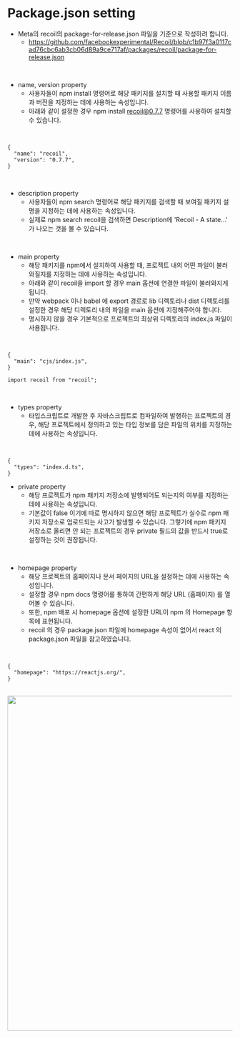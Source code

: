 # Package.json setting

- Meta의 recoil의 package-for-release.json 파일을 기준으로 작성하려 합니다.
  - https://github.com/facebookexperimental/Recoil/blob/c1b97f3a0117cad76cbc6ab3cb06d89a9ce717af/packages/recoil/package-for-release.json

<br />

- name, version property
  - 사용자들이 npm install 명령어로 해당 패키지를 설치할 때 사용할 패키지 이름과 버전을 지정하는 데에 사용하는 속성입니다.
  - 아래와 같이 설정한 경우 npm install recoil@0.7.7 명령어를 사용하여 설치할 수 있습니다.

<br />

```
{
  "name": "recoil",
  "version": "0.7.7",
}
```

<br />

- description property
  - 사용자들이 npm search 명령어로 해당 패키지를 검색할 때 보여질 패키지 설명을 지정하는 데에 사용하는 속성입니다.
  - 실제로 npm search recoil을 검색하면 Description에 'Recoil - A state...' 가 나오는 것을 볼 수 있습니다.

<br />

- main property
  - 해당 패키지를 npm에서 설치하여 사용할 때, 프로젝트 내의 어떤 파일이 불러와질지를 지정하는 데에 사용하는 속성입니다.
  - 아래와 같이 recoil을 import 할 경우 main 옵션에 연결한 파일이 불러와지게 됩니다.
  - 만약 webpack 이나 babel 에 export 경로로 lib 디렉토리나 dist 디렉토리를 설정한 경우 해당 디렉토리 내의 파일을 main 옵션에 지정해주어야 합니다.
  - 명시하지 않을 경우 기본적으로 프로젝트의 최상위 디렉토리의 index.js 파일이 사용됩니다.

<br />

```
{
  "main": "cjs/index.js",
}
```

```
import recoil from "recoil";
```

<br />

- types property
  - 타입스크립트로 개발한 후 자바스크립트로 컴파일하여 발행하는 프로젝트의 경우, 해당 프로젝트에서 정의하고 있는 타입 정보를 담은 파일의 위치를 지정하는 데에 사용하는 속성입니다.

<br />

```
{
  "types": "index.d.ts",
}
```

- private property
  - 해당 프로젝트가 npm 패키지 저장소에 발행되어도 되는지의 여부를 지정하는 데에 사용하는 속성입니다.
  - 기본값이 false 이기에 따로 명시하지 않으면 해당 프로젝트가 실수로 npm 패키지 저장소로 업로드되는 사고가 발생할 수 있습니다. 그렇기에 npm 패키지 저장소로 올리면 안 되는 프로젝트의 경우 private 필드의 값을 반드시 true로 설정하는 것이 권장됩니다.

<br />

- homepage property
  - 해당 프로젝트의 홈페이지나 문서 페이지의 URL을 설정하는 데에 사용하는 속성입니다.
  - 설정할 경우 npm docs 명령어를 통하여 간편하게 해당 URL (홈페이지) 를 열어볼 수 있습니다.
  - 또한, npm 배포 시 homepage 옵션에 설정한 URL이 npm 의 Homepage 항목에 표현됩니다.
  - recoil 의 경우 package.json 파일에 homepage 속성이 없어서 react 의 package.json 파일을 참고하였습니다.

<br />

```
{
  "homepage": "https://reactjs.org/",
}
```

<br />

<img src="https://github.com/muilyang12/what_i_studied/assets/78548830/96164d52-cb6d-4b1c-a92c-f064a6c5bada" width=750 />

<br />
<br />

